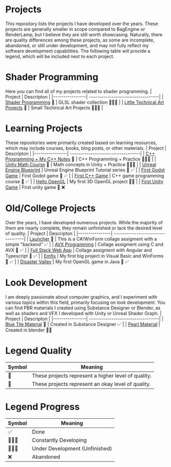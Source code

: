 # Projects

This repository lists the projects I have developed over the years. These projects are generally smaller in scope compared to BagEngine or RenderLamp, but I believe they are still worth showcasing. Naturally, there are quality differences among these projects, as some are incomplete, abandoned, or still under development, and may not fully reflect my software development capabilities. The following table will provide a legend, which will be included next to each project.

# Shader Programming 
Here you can find all of my projects related to shader programming.
| Project        | Descripton                      |
|----------------| ----------------------------------|
| [Shader Programming](https://github.com/martonban/ShaderProgramming) 🌟                            | GLSL shader collection  👨🏻‍💻            |
| [Little Technical Art Projects](https://github.com/martonban/LittleTechnicalArtProjects) 🌟        | Small Techincal Art Projects  👨🏻‍💻      |


# Learning Projects
These repositories were primarily created based on learning resources, which may include courses, books, blog posts, or other materials.
| Project        | Descripton                      |
|----------------| ----------------------------------|
| [C++ Programming + My C++ Notes](https://github.com/martonban/CPP_Programming) 🌟                 | C++ Programming + Practice 👷🏻‍♂️                     |
| [Unity Math Course](https://github.com/martonban/UnityMathCourse) 🌟                              | Math concepts in Unity + Practice 👷🏻‍♂️              |
| [Unreal Engine Blueprint](https://github.com/martonban/UnrealBlueprintTutorial)                    | Unreal Engine Blueprint Tutorial series 🔰 ✅    |
| [First Godot Game](https://github.com/martonban/FirstGodotGame)                                    | First Godot game 🔰 ✅                           |
| [First C++ Game](https://github.com/martonban/CPP_Fundamentals_Game_Programming_For_Beginners)     | C++ game programming course 🔰 ✅                |
| [Hello OpenGL](https://github.com/martonban/HelloOpenGL)                                           | My first 3D OpenGL project 🔰✅                  |
| [First Unity Game](https://github.com/martonban/UnityGameTutorial)                                 | First unity game 🔰 ❌                                


# Old/College Projects
Over the years, I have developed numerous projects. While the majority of them are nearly complete, they remain unfinished or lack the desired level of quality.
| Project        | Descripton                      |
|----------------| ----------------------------------|
| [Launcher](https://github.com/martonban/Launcher) 🌟                            | This is a C#/WinForm collage assigment with a simple "backend" ✅         |
| [AVX Programming](https://github.com/martonban/AVX_Programing_Uni)               | Collage assigment using C and AVX 🔰 ✅                                  |
| [Full Stack Web App](https://github.com/martonban/FullStackWebAppUniAssignment)  | Collage assigment with Angular and Typescript 🔰 ✅                      |
| [Emfis](https://github.com/martonban/Emfis)                                      | My first big project in Visual Basic and WinForms 🔰 ✅                  |
| [Disaster Valley](https://github.com/martonban/Disaster_Valley)                  | My first OpenGL game in Java 🔰 ✅

# Look Development
I am deeply passionate about computer graphics, and I experiment with various topics within this field, primarily focusing on look development. You can find PBR materials I created using Substance Designer or Blender, as well as shaders and VFX I developed with Unity or Unreal Shader Graph.
| Project        | Descripton                                                                                                      |
|----------------| ----------------------------------|
| [Blue Tile Material](https://x.com/marton_ban/status/1858596984946643241) 🌟             | Created in Substance Designer ✅     |
| [Pearl Material](https://www.artstation.com/artwork/Ezw8z8)                               | Created in blender 🔰✅


# Legend Quality
| Symbol        | Meaning                                         |
|---------------| ----------------------------------|
| 🌟  | These projects represent a higher level of quality.      |
| 🔰  | These projects represent an okay level of quality.       |

# Legend Progress
| Symbol        | Meaning                      |
|---------------| ---------------------------|
|  ✅ | Done                                   |
|  👨🏻‍💻 | Constantly Developing                  |
|  👷🏻‍♂️ | Under Development (Unfinished)         |
|  ❌ | Abandoned    



